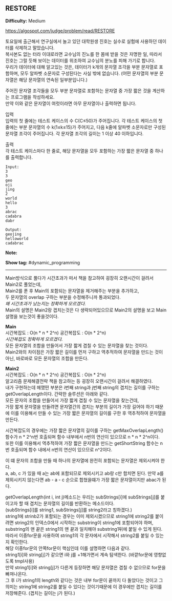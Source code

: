 ## RESTORE

**Difficulty:** Medium

https://algospot.com/judge/problem/read/RESTORE

토요일에 출근해서 연구실에서 놀고 있던 대학원생 진호는 실수로 실험에 사용하던 데이터를 삭제하고 말았습니다. <br/>
복사본도 없는 터라 이대로라면 교수님의 진노를 한 몸에 받을 것은 자명한 일, 따라서 진호는 그럴 듯해 보이는 데이터를 위조하여 교수님의 분노를 피해 가기로 합니다. <br/>
우리가 데이터에 대해 알고있는 것은, 데이터가 k개의 문자열 조각을 부분 문자열로 포함하며, 모두 알파벳 소문자로 구성된다는 사실 밖에 없습니다. (어떤 문자열의 부분 문자열은 해당 문자열의 연속된 일부분입니다.) <br/>

주어진 문자열 조각들을 모두 부분 문자열로 포함하는 문자열 중 가장 짧은 것을 계산하는 프로그램을 작성하세요. <br/>
만약 이와 같은 문자열이 여럿이라면 아무 문자열이나 출력하면 됩니다.

입력 <br/>
입력의 첫 줄에는 테스트 케이스의 수 C(C≤50)가 주어집니다. 각 테스트 케이스의 첫 줄에는 부분 문자열의 수 k(1≤k≤15)가 주어지고, 다음 k줄에 알파벳 소문자로만 구성된 문자열 조각이 주어집니다. 각 문자열 조각의 길이는 1 이상 40 이하입니다.

출력 <br/>
각 테스트 케이스마다 한 줄로, 해당 문자열을 모두 포함하는 가장 짧은 문자열 중 하나를 출력합니다.

```
Input:
3
3
geo
oji
jing
2
world
hello
3
abrac
cadabra
dabr

Output: 
geojing
helloworld
cadabrac
```

**Note:**

**Show tag:** \#dynamic\_programming

------------------------------------

Main방식으로 풀다가 시간초과가 떠서 책을 참고하여 굉장히 오랜시간이 걸려서 Main2로 풀었는데, <br/>
Main2를 푼 후 Main의 포함되는 문자열을 제거해주는 부분을 추가하고, <br/>
두 문자열의 overlap 구하는 부분을 수정해주니까 통과되었다. <br/>
_왜 시간초과가 났는지는 정확하게 모르겠다._ <br/>
Main의 설명은 Main2랑 겹치는것은 다 생략되어있으므로 Main2의 설명을 보고 Main 설명을 보는것이 좋을것이다. <br/>

**Main** <br/>
시간복잡도 : O(n \* n \* 2^n) 공간복잡도 : O(n \* 2^n) <br/>
_시간복잡도 정확하게 모르겠다._ <br/>
모든 문자열의 조합을 만들어서 가장 짧게 겹칠 수 있는 문자열을 찾는 것이다. <br/>
Main2와의 차이점은 가장 짧은 길이를 먼저 구하고 역추적하여 문자열을 만드는 것이 아닌, 바로바로 모든 문자열의 조합을 만든다. <br/>

**Main2** <br/>
시간복잡도 : O(n \* n \* 2^n) 공간복잡도 : O(n \* 2^n) <br/>
알고리즘 문제해결전략 책을 참고하는 등 굉장히 오랜시간이 걸려서 해결하였다. <br/>
내가 구현하는데 헤맸떤 부분은 i번째 string과 j번째 string의 겹치는 길이를 구하는 getOverlapLength이다.
간략한 솔루션은 아래와 같다. <br/>
모든 문자의 조합을 만들어서 가장 짧게 겹칠 수 있는 문자열을 찾는건데, <br/>
가장 짧게 문자열을 만들려면 문자열간의 겹치는 부분의 길이가 가장 길어야 하기 때문에 이를 이용해서 만들 수 있는 가장 짧은 문자열의 길이를 구한 후 역추적하여 문자열을 만든다. <br/>

시간복잡도의 경우에는 가장 짧은 문자열의 길이를 구하는 getMaxOverlapLength() 함수가 n \* 2^n번 호출되며 함수 내부에서 n번의 연산이 있으므로 n \* n \* 2^n이다. <br/>
또한 이를 이용해서 역추적하여 가장 짧은 문자열을 만드는 getShortString 함수는 n번 호출되며 함수 내에서 n번의 연산이 있으므로 n^2이다. <br/>

이 떄 문자의 조합을 만들 때 하나의 문자열에 완전히 포함되는 문자열은 제외시켜야 한다. <br/>
a, ab, c 가 있을 때 a는 ab에 포함되므로 제외시키고 ab랑 c만 합치면 된다. 만약 a를 제외시키지 않는다면 ab - a - c 순으로 합쳤을떄가 가장 짧은 문자열이지만 abac가 된다. <br/>

getOverlapLength(int i, int j)메소드는 우리는 subStrings[i]에 subStrings[j]를 붙이고자 할 때 겹치는 문자열의 길이를 반환하는 메소드이다. <br/>
(subStrings[i]를 string1, subStrings[j]를 string2라고 칭하겠다.) <br/>
string1에 strinb2가 포함되는 경우는 이미 제외시켰으므로 string1에 string2를 붙이려면 string2의 인덱스0에서 시작하는 substring이 string1에 포함되어야 하며, <br/>
substring의 맨 끝은 string1의 맨 끝과 일치해야 substring1뒤에 붙일 수 있게 된다. <br/>
따라서 이중for문을 사용하여 string1의 각 문자에서 시작해서 string2를 붙일 수 있는지 확인한다. <br/>
해당 이중for문의 안쪽for문이 핵심인데 이를 설명하면 다음과 같다. <br/>
string1[i]와 string[j]가 같으면 i와 j를 +1해가면서 계속 탐색한다. (바깥for문에 영향없도록 tmpI사용) <br/>
만약 string1[i]와 string[j]가 다른게 등장하면 해당 문자열은 겹칠 수 없으므로 for문을 빠져나온다. <br/>
그 후 i가 string1의 length와 같다는 것은 내부 for문이 끝까지 다 돌았다는 것이고 그 의미는 string1에 string2를 붙일 수 있다는 것이기때문에 이 경우에만 겹치는 길이를 저장해준다. (겹치는 길이는 j가 된다.)